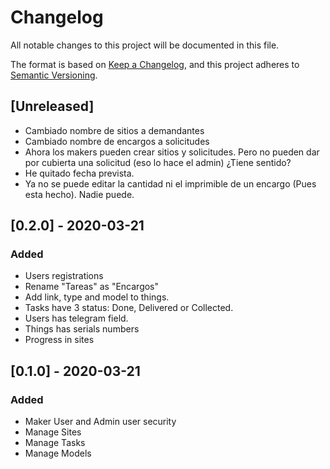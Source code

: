 # Changelog
All notable changes to this project will be documented in this file.

The format is based on [Keep a Changelog](https://keepachangelog.com/en/1.0.0/),
and this project adheres to [Semantic Versioning](https://semver.org/spec/v2.0.0.html).

## [Unreleased]
* Cambiado nombre de sitios a demandantes
* Cambiado nombre de encargos a solicitudes
* Ahora los makers pueden crear sitios y solicitudes. Pero no pueden dar por cubierta una solicitud (eso lo hace el admin) ¿Tiene sentido?
* He quitado fecha prevista.
* Ya no se puede editar la cantidad ni el imprimible de un encargo (Pues esta hecho). Nadie puede.

## [0.2.0] - 2020-03-21
### Added
- Users registrations
- Rename "Tareas" as "Encargos"
- Add link, type and model to things.
- Tasks have 3 status: Done, Delivered or Collected.
- Users has telegram field.
- Things has serials numbers
- Progress in sites

## [0.1.0] - 2020-03-21
### Added
- Maker User and Admin user security
- Manage Sites
- Manage Tasks
- Manage Models
